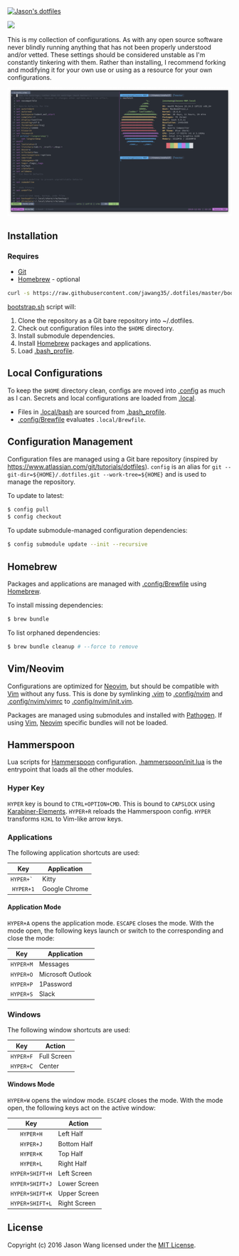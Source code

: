 <a href="https://github.com/jawang35/.dotfiles" title="Jason's dotfiles">
    <img src="https://raw.githubusercontent.com/jglovier/dotfiles-logo/master/dotfiles-logo.svg?sanitize=true" alt="Jason's dotfiles" width="400">
</a>

[![](https://github.com/jawang35/.dotfiles/workflows/CI/badge.svg)](https://github.com/jawang35/.dotfiles/actions?query=workflow%3ACI)

This is my collection of configurations. As with any open source software never blindly running anything that has not been properly understood and/or vetted. These settings should be considered unstable as I'm constantly tinkering with them. Rather than installing, I recommend forking and modifying it for your own use or using as a resource for your own configurations.

[![Kitty (24-bit colors)](.themes/kitty-24-bit.png "Kitty (24-bit colors)")](https://raw.githubusercontent.com/jawang35/.dotfiles/master/.themes/kitty-24-bit.png)

## Installation

### Requires

- [Git](https://git-scm.com/)
- [Homebrew](https://brew.sh/) - optional

```sh
curl -s https://raw.githubusercontent.com/jawang35/.dotfiles/master/bootstrap.sh | bash
```

[bootstrap.sh](bootstrap.sh) script will:
1. Clone the repository as a Git bare repository into ~/.dotfiles.
2. Check out configuration files into the `$HOME` directory.
3. Install submodule dependencies.
4. Install [Homebrew](#homebrew) packages and applications.
5. Load [.bash_profile](.bash_profile).

## Local Configurations

To keep the `$HOME` directory clean, configs are moved into [.config](.config) as much as I can. Secrets and local configurations are loaded from [.local](.local).

- Files in [.local/bash](.local/bash) are sourced from [.bash_profile](.bash_profile).
- [.config/Brewfile](.config/Brewfile) evaluates `.local/Brewfile`.

## Configuration Management

Configuration files are managed using a Git bare repository (inspired by https://www.atlassian.com/git/tutorials/dotfiles). `config` is an alias for `git --git-dir=${HOME}/.dotfiles.git --work-tree=${HOME}` and is used to manage the repository.

To update to latest:

```sh
$ config pull
$ config checkout
```

To update submodule-managed configuration dependencies:

```sh
$ config submodule update --init --recursive
```

## Homebrew

Packages and applications are managed with [.config/Brewfile](.config/Brewfile) using [Homebrew](https://brew.sh/).

To install missing dependencies:

```sh
$ brew bundle
```

To list orphaned dependencies:

```sh
$ brew bundle cleanup # --force to remove
```

## Vim/Neovim

Configurations are optimized for [Neovim](https://neovim.io/), but should be compatible with [Vim](https://www.vim.org/) without any fuss. This is done by symlinking [.vim](.vim) to [.config/nvim](.config/nvim) and [.config/nvim/vimrc](.config/nvim/vimrc) to [.config/nvim/init.vim](.config/nvim/init.vim).

Packages are managed using submodules and installed with [Pathogen](https://github.com/tpope/vim-pathogen). If using [Vim](https://www.vim.org/), [Neovim](https://neovim.io/) specific bundles will not be loaded.

## Hammerspoon

Lua scripts for [Hammerspoon](http://www.hammerspoon.org/) configuration. [.hammerspoon/init.lua](.hammerspoon/init.lua) is the entrypoint that loads all the other modules.

### Hyper Key

`HYPER` key is bound to `CTRL+OPTION+CMD`. This is bound to `CAPSLOCK` using [Karabiner-Elements](.config/karabiner/karabiner.json). `HYPER+R` reloads the Hammerspoon config. `HYPER` transforms `HJKL` to Vim-like arrow keys.


### Applications

The following application shortcuts are used:

| Key          | Application   |
|:------------:| ------------- |
| ``HYPER+` `` | Kitty         |
| `HYPER+1`    | Google Chrome |

#### Application Mode

`HYPER+A` opens the application mode. `ESCAPE` closes the mode. With the mode open, the following keys launch or switch to the corresponding and close the mode:

| Key       | Application       |
|:---------:| ----------------- |
| `HYPER+M` | Messages          |
| `HYPER+O` | Microsoft Outlook |
| `HYPER+P` | 1Password         |
| `HYPER+S` | Slack             |

### Windows

The following window shortcuts are used:

| Key       | Action      |
|:---------:| ----------- |
| `HYPER+F` | Full Screen |
| `HYPER+C` | Center      |

#### Windows Mode

`HYPER+W` opens the window mode. `ESCAPE` closes the mode. With the mode open, the following keys act on the active window:

| Key             | Action       |
|:---------------:| ------------ |
| `HYPER+H`       | Left Half    |
| `HYPER+J`       | Bottom Half  |
| `HYPER+K`       | Top Half     |
| `HYPER+L`       | Right Half   |
| `HYPER+SHIFT+H` | Left Screen  |
| `HYPER+SHIFT+J` | Lower Screen |
| `HYPER+SHIFT+K` | Upper Screen |
| `HYPER+SHIFT+L` | Right Screen |

## License

Copyright (c) 2016 Jason Wang licensed under the [MIT License](LICENSE).
